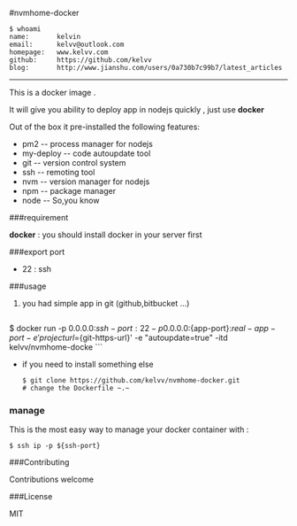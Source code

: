#nvmhome-docker

```
$ whoami
name:		kelvin
email:		kelvv@outlook.com
homepage:	www.kelvv.com
github:		https://github.com/kelvv
blog:		http://www.jianshu.com/users/0a730b7c99b7/latest_articles
```

****

This is a docker image . 

It will give you ability to deploy app in nodejs quickly , just use **docker**

Out of the box it pre-installed the following features:

* pm2         -- process manager for nodejs
* my-deploy   -- code autoupdate tool
* git         -- version control system
* ssh         -- remoting tool
* nvm         -- version manager for nodejs
* npm         -- package manager
* node        -- So,you know


###requirement

**docker** : you should install docker in your server first

###export port
* 22 : ssh

###usage

1. you had simple app in git (github,bitbucket ...)

	```	
$ docker run -p 0.0.0.0:${ssh-port}:22 -p 0.0.0.0:${app-port}:${real-app-port} -e 'projecturl=${git-https-url}' -e "autoupdate=true" -itd  kelvv/nvmhome-docke
	```

*  if you need to install something else 

	```
	$ git clone https://github.com/kelvv/nvmhome-docker.git
	# change the Dockerfile ~.~
	```

### manage

This is the most easy way to manage your docker container with :
```
$ ssh ip -p ${ssh-port}  
```
    

###Contributing

Contributions welcome

###License

MIT
